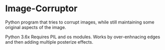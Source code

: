 # Image-Corruptor
Python program that tries to corrupt images, while still maintaining some original aspects of the image.

Python 3.6x
Requires PIL and os modules.
Works by over-enhnacing edges and then adding multiple posterize effects.
